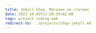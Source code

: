 ```yaml
---
title: Jekyll-Shop. Магазин на статике
date: 2021-10-03T11:58:59+02:00
tags: project coding web
redirect-to: ../projects/shop-jekyll.md
---
```

